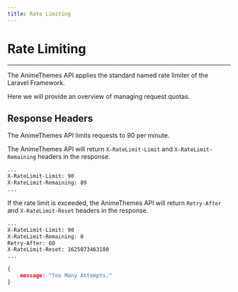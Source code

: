 ```yaml
---
title: Rate Limiting
---
```


# Rate Limiting

---

The AnimeThemes API applies the standard named rate limiter of the Laravel Framework.

Here we will provide an overview of managing request quotas.

## Response Headers

The AnimeThemes API limits requests to 90 per minute.

The AnimeThemes API will return `X-RateLimit-Limit` and `X-RateLimit-Remaining` headers in the response.

```sh
...
X-RateLimit-Limit: 90
X-RateLimit-Remaining: 89
...
```

If the rate limit is exceeded, the AnimeThemes API will return `Retry-After` and `X-RateLimit-Reset` headers in the response.

```sh
...
X-RateLimit-Limit: 90
X-RateLimit-Remaining: 0
Retry-After: 60
X-RateLimit-Reset: 1625073463180
...
```

```json
{
    message: "Too Many Attempts."
}
```